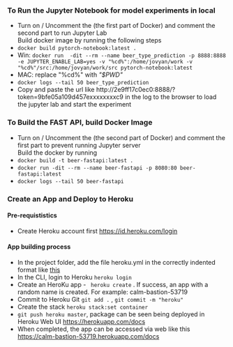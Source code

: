 
### To Run the Jupyter Notebook for model experiments in local ###
 * Turn on / Uncomment the (the first part of Docker) and comment the second part to run Jupyter Lab  <br />
   Build docker image by running the following steps
 * ```docker build pytorch-notebook:latest .```   <br />
 * Win: ```docker run  -dit --rm --name beer_type_prediction -p 8888:8888 -e JUPYTER_ENABLE_LAB=yes -v "%cd%":/home/jovyan/work -v "%cd%"/src:/home/jovyan/work/src pytorch-notebook:latest ```  <br />
 * MAC: replace "%cd%" with  _"$PWD"_
 *  ```docker logs --tail 50 beer_type_prediction```  <br />
 * Copy and paste the url like http://2e9ff17c0ec0:8888/?token=9bfe05a109d457exxxxxxxxc9 in the log to the browser to load the jupyter lab and start the experiment


### To Build the FAST API, build Docker Image
* Turn on / Uncomment the (the second part of Docker) and comment the first part to prevent running Jupyter server  <br />
   Build the docker by running
* ``` docker build -t beer-fastapi:latest . ```  <br />
* ``` docker run -dit --rm --name beer-fastapi -p 8080:80 beer-fastapi:latest ```  <br />
* ``` docker logs --tail 50 beer-fastapi ```  <br />

### Create an App and Deploy to Heroku
#### Pre-requististics
* Create Heroku account first  https://id.heroku.com/login  <br />
#### App building process
* In the project folder, add the file heroku.yml in the correctly indented format like [this](https://github.com/gobuffalo/docs/blob/master/heroku.yml) <br />
* In the CLI, login to Heroku ``` heroku login ```
* Create an HeroKu app - ``` heroku create``` . If success, an app with a random name is created. For example: calm-bastion-53719
* Commit to Heroku Git  ``` git add . ```  , ```git commit -m "heroku" ```
* Create the stack  ```heroku stack:set container```
* ```git push heroku master```, package can be seen being deployed in Heroku Web UI https://herokuapp.com/docs
* When completed, the app can be accessed via web like this https://calm-bastion-53719.herokuapp.com/docs



